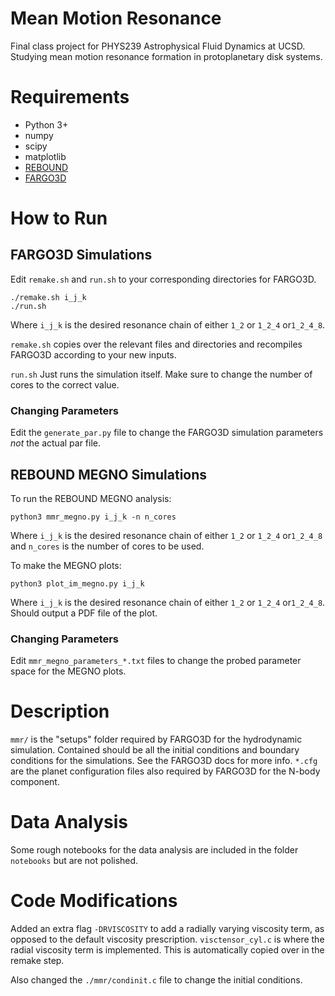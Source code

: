 # Mean Motion Resonance

Final class project for PHYS239 Astrophysical Fluid Dynamics at UCSD. Studying mean motion resonance formation in protoplanetary disk systems.

# Requirements
* Python 3+
* numpy
* scipy
* matplotlib
* [REBOUND](https://rebound.readthedocs.io/en/latest/)
* [FARGO3D](https://fargo3d.bitbucket.io/)

# How to Run

## FARGO3D Simulations
Edit  `remake.sh` and `run.sh` to your corresponding directories for FARGO3D.
```
./remake.sh i_j_k
./run.sh
```
Where `i_j_k` is the desired resonance chain of either `1_2` or `1_2_4` or`1_2_4_8`.

`remake.sh` copies over the relevant files and directories and recompiles FARGO3D according to your new inputs.

`run.sh` Just runs the simulation itself. Make sure to change the number of cores to the correct value.

### Changing Parameters
Edit the `generate_par.py` file to change the FARGO3D simulation parameters *not* the actual par file.

## REBOUND MEGNO Simulations
To run the REBOUND MEGNO analysis:
```
python3 mmr_megno.py i_j_k -n n_cores
```
Where `i_j_k` is the desired resonance chain of either `1_2` or `1_2_4` or`1_2_4_8` and `n_cores` is the number of cores to be used.

To make the MEGNO plots:
```
python3 plot_im_megno.py i_j_k
```
Where `i_j_k` is the desired resonance chain of either `1_2` or `1_2_4` or`1_2_4_8`. Should output a PDF file of the plot.

### Changing Parameters
Edit `mmr_megno_parameters_*.txt` files to change the probed parameter space for the MEGNO plots.

# Description
`mmr/` is the "setups" folder required by FARGO3D for the hydrodynamic simulation. Contained should be all the initial conditions and boundary conditions for the simulations. See the FARGO3D docs for more info.
`*.cfg` are the planet configuration files also required by FARGO3D for the N-body component.

# Data Analysis
Some rough notebooks for the data analysis are included in the folder `notebooks` but are not polished.

# Code Modifications
Added an extra flag `-DRVISCOSITY` to add a radially varying viscosity term, as opposed to the default viscosity prescription. `visctensor_cyl.c` is where the radial viscosity term is implemented. This is automatically copied over in the remake step.

Also changed the `./mmr/condinit.c` file to change the initial conditions.
